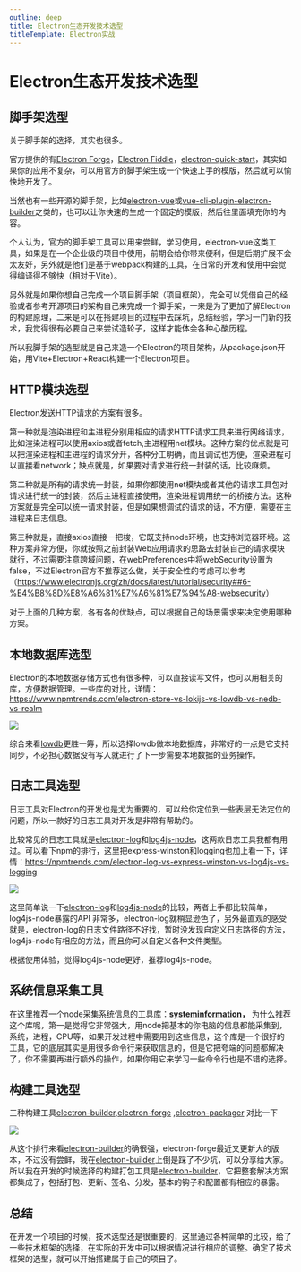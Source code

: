 ```yaml
---
outline: deep
title: Electron生态开发技术选型
titleTemplate: Electron实战
---
```


# Electron生态开发技术选型

## 脚手架选型

关于脚手架的选择，其实也很多。

官方提供的有[Electron Forge](https://www.electronforge.io/)，[Electron Fiddle](https://www.electronjs.org/es/fiddle)，[electron-quick-start](https://github.com/electron/electron-quick-start)，其实如果你的应用不复杂，可以用官方的脚手架生成一个快速上手的模版，然后就可以愉快地开发了。

当然也有一些开源的脚手架，比如[electron-vue](https://github.com/SimulatedGREG/electron-vue)或[vue-cli-plugin-electron-builder](https://nklayman.github.io/vue-cli-plugin-electron-builder/)之类的，也可以让你快速的生成一个固定的模版，然后往里面填充你的内容。

个人认为，官方的脚手架工具可以用来尝鲜，学习使用，electron-vue这类工具，如果是在一个企业级的项目中使用，前期会给你带来便利，但是后期扩展不会太友好，另外就是他们是基于webpack构建的工具，在日常的开发和使用中会觉得编译得不够快（相对于Vite）。

另外就是如果你想自己完成一个项目脚手架（项目框架），完全可以凭借自己的经验或者参考开源项目的架构自己来完成一个脚手架，一来是为了更加了解Electron的构建原理，二来是可以在搭建项目的过程中去踩坑，总结经验，学习一门新的技术，我觉得很有必要自己来尝试造轮子，这样才能体会各种心酸历程。

所以我脚手架的选型就是自己来造一个Electron的项目架构，从package.json开始，用Vite+Electron+React构建一个Electron项目。

## HTTP模块选型

Electron发送HTTP请求的方案有很多。

第一种就是渲染进程和主进程分别用相应的请求HTTP请求工具来进行网络请求，比如渲染进程可以使用axios或者fetch,主进程用net模块。这种方案的优点就是可以把渲染进程和主进程的请求分开，各种分工明确，而且调试也方便，渲染进程可以直接看network；缺点就是，如果要对请求进行统一封装的话，比较麻烦。

第二种就是所有的请求统一封装，如果你都使用net模块或者其他的请求工具包对请求进行统一的封装，然后主进程直接使用，渲染进程调用统一的桥接方法。这种方案就是完全可以统一请求封装，但是如果想调试的请求的话，不方便，需要在主进程来日志信息。

第三种就是，直接axios直接一把梭，它既支持node环境，也支持浏览器环境。这种方案非常方便，你就按照之前封装Web应用请求的思路去封装自己的请求模块就行，不过需要注意跨域问题，在webPreferences中将webSecurity设置为false，不过Electron官方不推荐这么做，关于安全性的考虑可以参考（<https://www.electronjs.org/zh/docs/latest/tutorial/security##6-%E4%B8%8D%E8%A6%81%E7%A6%81%E7%94%A8-websecurity>）

对于上面的几种方案，各有各的优缺点，可以根据自己的场景需求来决定使用哪种方案。

## 本地数据库选型

Electron的本地数据存储方式也有很多种，可以直接读写文件，也可以用相关的库，方便数据管理。一些库的对比，详情：<https://www.npmtrends.com/electron-store-vs-lokijs-vs-lowdb-vs-nedb-vs-realm>

![](/img/db0eb0cebb8a473c94be3f09f22d2e80~tplv-k3u1fbpfcp-zoom-1.png)

综合来看[lowdb](https://github.com/typicode/lowdb)更胜一筹，所以选择lowdb做本地数据库，非常好的一点是它支持同步，不必担心数据没有写入就进行了下一步需要本地数据的业务操作。

## 日志工具选型

日志工具对Electron的开发也是尤为重要的，可以给你定位到一些表层无法定位的问题，所以一款好的日志工具对开发是非常有帮助的。

比较常见的日志工具就是[electron-log](https://github.com/megahertz/electron-log)和[log4js-node](https://github.com/log4js-node/log4js-node)，这两款日志工具我都有用过。可以看下npm的排行，这里把express-winston和logging也加上看一下，详情：<https://npmtrends.com/electron-log-vs-express-winston-vs-log4js-vs-logging>

![](/img/a6550b1659da43a9868d956a04b28f76~tplv-k3u1fbpfcp-zoom-1.png)

这里简单说一下[electron-log](https://github.com/megahertz/electron-log)和[log4js-node](https://github.com/log4js-node/log4js-node)的比较，两者上手都比较简单，log4js-node暴露的API 非常多，electron-log就稍显逊色了，另外最直观的感受就是，electron-log的日志文件路径不好找，暂时没发现自定义日志路径的方法，log4js-node有相应的方法，而且你可以自定义各种文件类型。

根据使用体验，觉得log4js-node更好，推荐log4js-node。

## 系统信息采集工具

在这里推荐一个node采集系统信息的工具库：**[systeminformation](https://github.com/sebhildebrandt/systeminformation)，** 为什么推荐这个库呢，第一是觉得它非常强大，用node把基本的你电脑的信息都能采集到，系统，进程，CPU等，如果开发过程中需要用到这些信息，这个库是一个很好的工具，它的底层其实是用很多命令行来获取信息的，但是它把夸端的问题都解决了，你不需要再进行额外的操作，如果你用它来学习一些命令行也是不错的选择。

## 构建工具选型

三种构建工具[electron-builder](https://github.com/electron-userland/electron-builder),[electron-forge](https://github.com/electron/forge) ,[electron-packager](https://github.com/electron/electron-packager) 对比一下

![](/img/5cfccd49c5bc4f078f7fbbfe1ad62228~tplv-k3u1fbpfcp-zoom-1.png)

从这个排行来看[electron-builder](https://github.com/electron-userland/electron-builder)的确很强，electron-forge最近又更新大的版本，不过没有尝鲜，我在[electron-builder](https://github.com/electron-userland/electron-builder)上倒是踩了不少坑，可以分享给大家。所以我在开发的时候选择的构建打包工具是[electron-builder](https://github.com/electron-userland/electron-builder)，它把整套解决方案都集成了，包括打包、更新、签名、分发，基本的钩子和配置都有相应的暴露。

## 总结

在开发一个项目的时候，技术选型还是很重要的，这里通过各种简单的比较，给了一些技术框架的选择，在实际的开发中可以根据情况进行相应的调整。确定了技术框架的选型，就可以开始搭建属于自己的项目了。
